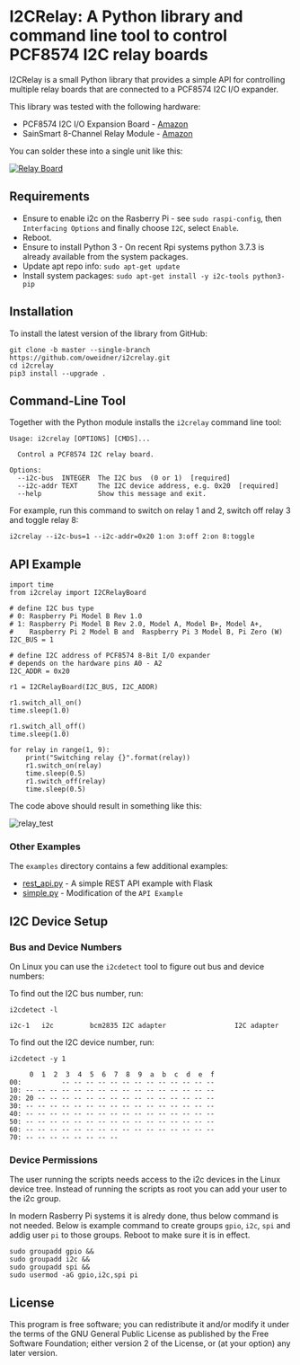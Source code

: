 # I2CRelay: A Python library and command line tool to control PCF8574 I2C relay boards

I2CRelay is a small Python library that provides a simple API for controlling
multiple relay boards that are connected to a PCF8574 I2C I/O expander.

This library was tested with the following hardware:

- PCF8574 I2C I/O Expansion Board - [Amazon](http://a.co/bdogwFe)
- SainSmart 8-Channel Relay Module - [Amazon](http://a.co/48AtFQ6)

You can solder these into a single unit like this:

[![Relay Board](https://raw.githubusercontent.com/oweidner/i2crelay/media/img/relay_small.jpeg)](https://raw.githubusercontent.com/oweidner/i2crelay/media/img/relay_fullsize.jpg)

## Requirements

- Ensure to enable i2c on the Rasberry Pi - see `sudo raspi-config`,
  then `Interfacing Options` and finally choose `I2C`, select `Enable`.
- Reboot.
- Ensure to install Python 3 - On recent Rpi systems python 3.7.3 is
  already available from the system packages.
- Update apt repo info: `sudo apt-get update`
- Install system packages: `sudo apt-get install -y i2c-tools python3-pip`

## Installation

To install the latest version of the library from GitHub:

    git clone -b master --single-branch https://github.com/oweidner/i2crelay.git
    cd i2crelay
    pip3 install --upgrade .

## Command-Line Tool

Together with the Python module installs the `i2crelay` command line tool:

    Usage: i2crelay [OPTIONS] [CMDS]...

      Control a PCF8574 I2C relay board.

    Options:
      --i2c-bus  INTEGER  The I2C bus  (0 or 1)  [required]
      --i2c-addr TEXT     The I2C device address, e.g. 0x20  [required]
      --help              Show this message and exit.

 For example, run this command to switch on relay 1 and 2,
 switch off relay 3 and toggle relay 8:

    i2crelay --i2c-bus=1 --i2c-addr=0x20 1:on 3:off 2:on 8:toggle

## API Example

    import time
    from i2crelay import I2CRelayBoard

    # define I2C bus type
    # 0: Raspberry Pi Model B Rev 1.0
    # 1: Raspberry Pi Model B Rev 2.0, Model A, Model B+, Model A+,
    #    Raspberry Pi 2 Model B and  Raspberry Pi 3 Model B, Pi Zero (W)
    I2C_BUS = 1

    # define I2C address of PCF8574 8-Bit I/O expander
    # depends on the hardware pins A0 - A2
    I2C_ADDR = 0x20

    r1 = I2CRelayBoard(I2C_BUS, I2C_ADDR)

    r1.switch_all_on()
    time.sleep(1.0)

    r1.switch_all_off()
    time.sleep(1.0)

    for relay in range(1, 9):
        print("Switching relay {}".format(relay))
        r1.switch_on(relay)
        time.sleep(0.5)
        r1.switch_off(relay)
        time.sleep(0.5)

The code above should result in something like this:

![relay_test](https://raw.githubusercontent.com/oweidner/i2crelay/media/vid/relay_test.gif)

### Other Examples

The `examples` directory contains a few additional examples:

- [rest_api.py](examples/rest_api.py) - A simple REST API example with Flask
- [simple.py](examples/simple.py) - Modification of the `API Example`

## I2C Device Setup

### Bus and Device Numbers

On Linux you can use the `i2cdetect` tool to figure out bus and device numbers:

To find out the I2C bus number, run:

    i2cdetect -l

    i2c-1	i2c       	bcm2835 I2C adapter             	I2C adapter

To find out the I2C device number, run:

    i2cdetect -y 1

         0  1  2  3  4  5  6  7  8  9  a  b  c  d  e  f
    00:          -- -- -- -- -- -- -- -- -- -- -- -- --
    10: -- -- -- -- -- -- -- -- -- -- -- -- -- -- -- --
    20: 20 -- -- -- -- -- -- -- -- -- -- -- -- -- -- --
    30: -- -- -- -- -- -- -- -- -- -- -- -- -- -- -- --
    40: -- -- -- -- -- -- -- -- -- -- -- -- -- -- -- --
    50: -- -- -- -- -- -- -- -- -- -- -- -- -- -- -- --
    60: -- -- -- -- -- -- -- -- -- -- -- -- -- -- -- --
    70: -- -- -- -- -- -- -- --

### Device Permissions

The user running the scripts needs access to the i2c devices in the Linux
device tree.
Instead of running the scripts as root you can add your user to the i2c group.

In modern Rasberry Pi systems it is alredy done, thus below command is not needed.
Below is example command to create groups `gpio`, `i2c`, `spi` and addig user
`pi` to those groups. Reboot to make sure it is in effect.

    sudo groupadd gpio &&
    sudo groupadd i2c &&
    sudo groupadd spi &&
    sudo usermod -aG gpio,i2c,spi pi

## License

This program is free software; you can redistribute it and/or modify
it under the terms of the GNU General Public License as published by
the Free Software Foundation; either version 2 of the License, or
(at your option) any later version.
